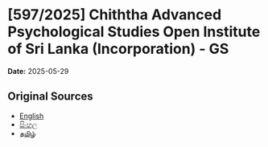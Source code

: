 # [597/2025] Chiththa Advanced Psychological Studies Open Institute of Sri Lanka (Incorporation) - GS

**Date:** 2025-05-29

## Original Sources

- [English](https://documents.gov.lk/view/bills/2025/5/597-2025_E.pdf)
- [සිංහල](https://documents.gov.lk/view/bills/2025/5/597-2025_S.pdf)
- [தமிழ்](https://documents.gov.lk/view/bills/2025/5/597-2025_T.pdf)
